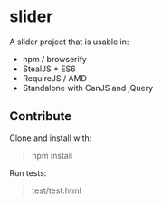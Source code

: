 slider
======

A slider project that is usable in:

- npm / browserify
- StealJS + ES6
- RequireJS / AMD
- Standalone with CanJS and jQuery

## Contribute

Clone and install with:

> npm install

Run tests:

> test/test.html
